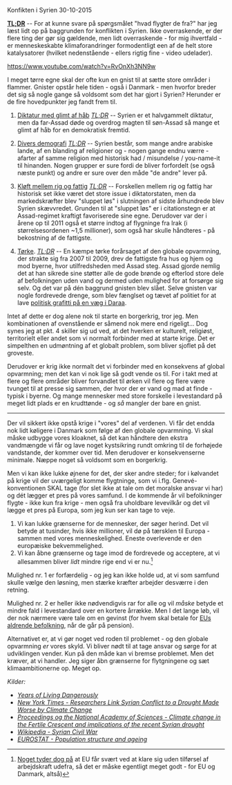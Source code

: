 Konfikten i Syrien
30-10-2015


**[TL;DR](http://en.wikipedia.org/wiki/Wikipedia:Too_long;_didn't_read)** -- For at kunne svare på spørgsmålet "hvad flygter de fra?" har jeg læst lidt op på baggrunden for konflikten i Syrien. Ikke overraskende, er der flere ting der gør sig gældende, men lidt overraskende - for mig ihvertfald - er menneskeskabte klimaforandringer formodentligt een af de helt store katalysatorer (hvilket nedenstående - ellers rigtig fine - video udelader).

https://www.youtube.com/watch?v=RvOnXh3NN9w

I meget tørre egne skal der ofte kun en gnist til at sætte store områder i flammer. Gnister opstår hele tiden - også i Danmark - men hvorfor breder det sig så nogle gange så voldsomt som det har gjort i Syrien? Herunder er de fire hovedpunkter jeg fandt frem til.

1. [Diktatur med glimt af håb](https://en.wikipedia.org/wiki/Syrian_Civil_War#Assad_government)
    *[TL;DR](http://en.wikipedia.org/wiki/Wikipedia:Too_long;_didn't_read)* -- Syrien er et halvgammelt diktatur, men da far-Assad døde og overdrog magten til søn-Assad så mange et glimt af håb for en demokratisk fremtid.

2. [Divers demografi](https://en.wikipedia.org/wiki/Syrian_Civil_War#Demographics)
    *[TL;DR](http://en.wikipedia.org/wiki/Wikipedia:Too_long;_didn't_read)* -- Syrien består, som mange andre arabiske lande, af en blanding af religioner og - nogen gange endnu værre - afarter af samme religion med historisk had / misundelse / you-name-it til hinanden. Nogen grupper er sure fordi de bliver forfordelt (se også næste punkt) og andre er sure over den måde "de andre" lever på.

3. [Kløft mellem rig og fattig](https://en.wikipedia.org/wiki/Syrian_Civil_War#Socio-economics)
    *[TL;DR](http://en.wikipedia.org/wiki/Wikipedia:Too_long;_didn't_read)* -- Forskellen mellem rig og fattig har historisk set ikke været det store issue i diktatorstaten, men da markedskræfter blev "sluppet løs" i slutningen af sidste århundrede blev Syrien skævvredet. Grunden til at "sluppet løs" er i citationstegn er at Assad-regimet kraftigt favoriserede sine egne. Derudover var der i årene op til 2011 også et større indtog af flygninge fra Irak (i størrelsesordenen ~1,5 millioner), som også har skulle håndteres - på bekostning af de fattigste.

4. [Tørke](http://www.nytimes.com/2015/03/03/science/earth/study-links-syria-conflict-to-drought-caused-by-climate-change.html).
    *[TL;DR](http://en.wikipedia.org/wiki/Wikipedia:Too_long;_didn't_read)* -- En kæmpe tørke forårsaget af den globale opvarmning, der strakte sig fra 2007 til 2009, drev de fattigste fra hus og hjem og mod byerne, hvor utilfredsheden med Assad steg. Assad gjorde nemlig det at han sikrede sine støtter alle de gode brønde og efterlod store dele af befolkningen uden vand og dermed uden mulighed for at forsørge sig selv. Og det var på dén baggrund gnisten blev slået. Selve gnisten var nogle fordrevede drenge, som blev fænglset og tævet af politiet for at lave [politisk grafitti på en væg i Daraa](http://www.npr.org/2012/03/16/148719850/revisiting-the-spark-that-kindled-the-syrian-uprising).

Intet af dette er dog alene nok til starte en borgerkrig, tror jeg. Men kombinationen af ovenstående er såmend nok mere end rigeligt... Dog synes jeg at pkt. 4 skiller sig ud ved, at det hverken er kulturelt, religiøst, territorielt eller andet som vi normalt forbinder med at starte krige. Det er simpelthen en udmøntning af et globalt problem, som bliver sjoflet på det groveste.

Derudover er krig ikke normalt det vi forbinder med en konsekvens af global opvarmning; men det kan vi nok lige så godt vende os til. For i takt med at flere og flere områder bliver forvandlet til ørken vil flere og flere være tvunget til at presse sig sammen, der hvor der er vand og mad at finde - typisk i byerne. Og mange mennesker med store forskelle i levestandard på meget lidt plads er en krudttønde - og *så* mangler der bare en gnist.

--------

Der vil sikkert ikke opstå krige i "vores" del af verdenen. Vi får det endda nok lidt køligere i Danmark som følge af den globale opvarmning. Vi skal måske udbygge vores kloaknet, så det kan håndtere den ekstra vandmængde vi får og lave noget kystsikring rundt omkring til de forhøjede vandstande, der kommer over tid. Men derudover er konsekvenserne minimale. Næppe noget så voldsomt som en borgerkrig.

Men vi kan ikke lukke øjnene for det, der sker andre steder; for i kølvandet på krige vil der uværgeligt komme flygtninge, som vi i.flg. Genevé-konventionen SKAL tage (for slet ikke at tale om det moralske ansvar vi har) og dét lægger et pres på vores samfund. I de kommende år vil befolkninger flygte - ikke kun fra krige - men også fra uholdbare levevilkår og det vil lægge et pres på Europa, som jeg kun ser kan tage to veje.

1. Vi kan lukke grænserne for de mennesker, der søger herind. Det vil betyde at tusinder, hvis ikke millioner, vil dø på tærsklen til Europa - sammen med vores menneskelighed. Eneste overlevende er den europæiske bekvemmelighed.
2. Vi kan åbne grænserne og tage imod de fordrevede og acceptere, at vi allesammen bliver *lidt* mindre rige end vi er nu.[^2]

Mulighed nr. 1 er forfærdelig - og jeg kan ikke holde ud, at vi som samfund skulle vælge den løsning, men stærke kræfter arbejder desværre i den retning.

Mulighed nr. 2 er heller ikke nødvendigvis rar for alle og vil *måske* betyde et mindre fald i levestandard over en kortere årrække. Men I det lange løb, vil der nok nærmere være tale om en gevinst (for hvem skal betale for [EUs aldrende befolkning](http://ec.europa.eu/eurostat/statistics-explained/index.php/File:Increase_in_the_share_of_the_population_aged_65_years_or_over_between_2004_and_2014_(percentage_points)_YB15.png), når de går på pension).

Alternativet er, at vi gør noget ved roden til problemet - og den globale opvarmning *er* vores skyld. Vi bliver nødt til at tage ansvar og sørge for at udviklingen vender. Kun på den måde kan vi bremse problemet. Men det kræver, at vi handler. Jeg siger åbn grænserne for flytgningene og sæt klimaambitionerne op. Meget op.

*Kilder:*

- *[Years of Living Dangerously ](http://yearsoflivingdangerously.tumblr.com/post/86898140738/this-comic-was-produced-in-partnership-by-years-of)*
- *[New York Times - Researchers Link Syrian Conflict to a Drought Made Worse by Climate Change](http://www.nytimes.com/2015/03/03/science/earth/study-links-syria-conflict-to-drought-caused-by-climate-change.html)*
- *[Proceedings og the National Academy of Sciences - Climate change in the Fertile Crescent and implications of the recent Syrian drought](http://www.pnas.org/content/112/11/3241.abstract)*
- *[Wikipedia - Syrian Civil War](https://en.wikipedia.org/wiki/Syrian_Civil_War)*
- *[EUROSTAT - Population structure and ageing](http://ec.europa.eu/eurostat/statistics-explained/index.php/Population_structure_and_ageing)*

[^2]: [Noget tyder dog på](http://www.reuters.com/article/2014/12/01/us-europe-demographics-idUSKCN0JF1KA20141201) at EU får svært ved at klare sig uden tilførsel af arbejdskraft udefra, så det er måske egentligt meget godt - for EU og Danmark, altså)
